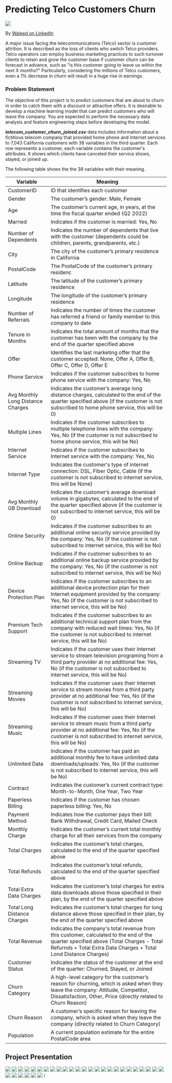 
# Predicting Telco Customers Churn
![](https://insidetelecom.com/wp-content/uploads/2020/11/Telecom-operators-and-reducing-customer-churn.jpg)

By [ Waleed on LinkedIn](https://www.linkedin.com/in/waleedabdulla/)


A major issue facing the telecommunications (Telco) sector is customer attrition. It is described as the loss of clients who switch Telco providers. Telco operators can employ business marketing practices to such turnover clients to retain and grow the customer base if customer churn can be forecast in advance, such as "is this customer going to leave us within the next X months?" Particularly, considering the millions of Telco customers, even a 1% decrease in churn will result in a huge rise in earnings.

### Problem Statement

The objective of this project is to predict customers that are about to churn in order to catch them with a discount or attractive offers. It is desirable to develop a machine learning model that can predict customers who will leave the company. You are expected to perform the necessary data analysis and feature engineering steps before developing the model.


***telecom_customer_churn_joined.csv*** data includes information about a fictitious telecom company that provided home phone and Internet services to 7,043 California customers with 38 variables in the third quarter. Each row represents a customer, each variable contains the customer's attributes. It shows which clients have canceled their service shows, stayed, or joined up.


The following table shows the  the 38 variables with their meaning.


| Variable         | Meaning |
| ---------------- | ----------------------------------------------- |
|CustomerID|ID that identifies each customer
|Gender|The customer’s gender: Male, Female
|Age|The customer’s current age, in years, at the time the fiscal quarter ended (Q2 2022)
|Married|Indicates if the customer is married: Yes, No
|Number of Dependents|Indicates the number of dependents that live with the customer (dependents could be children, parents, grandparents, etc.)
|City|The city of the customer’s primary residence in California
|PostalCode| The PostalCode of the customer’s primary residenc
|Latitude| The latitude of the customer’s primary residence
|Longitude| The longitude of the customer’s primary residence
|Number of Referrals| Indicates the number of times the customer has referred a friend or family member to this company to date
|Tenure in Months|Indicates the total amount of months that the customer has been with the company by the end of the quarter specified above
|Offer|Identifies the last marketing offer that the customer accepted: None, Offer A, Offer B, Offer C, Offer D, Offer E
|Phone Service|Indicates if the customer subscribes to home phone service with the company: Yes, No
|Avg Monthly Long Distance Charges|Indicates the customer’s average long distance charges, calculated to the end of the quarter specified above (if the customer is not subscribed to home phone service, this will be 0)
|Multiple Lines|Indicates if the customer subscribes to multiple telephone lines with the company: Yes, No (if the customer is not subscribed to home phone service, this will be No)
|Internet Service|Indicates if the customer subscribes to Internet service with the company: Yes, No
|Internet Type|Indicates the customer's type of internet connection: DSL, Fiber Optic, Cable (if the customer is not subscribed to internet service, this will be None)
|Avg Monthly GB Download|Indicates the customer’s average download volume in gigabytes, calculated to the end of the quarter specified above (if the customer is not subscribed to internet service, this will be 0)
|Online Security|Indicates if the customer subscribes to an additional online security service provided by the company: Yes, No (if the customer is not subscribed to internet service, this will be No)
|Online Backup|Indicates if the customer subscribes to an additional online backup service provided by the company: Yes, No (if the customer is not subscribed to internet service, this will be No)
|Device Protection Plan|Indicates if the customer subscribes to an additional device protection plan for their Internet equipment provided by the company: Yes, No (if the customer is not subscribed to internet service, this will be No)
|Premium Tech Support|Indicates if the customer subscribes to an additional technical support plan from the company with reduced wait times: Yes, No (if the customer is not subscribed to internet service, this will be No)
|Streaming TV|Indicates if the customer uses their Internet service to stream television programing from a third party provider at no additional fee: Yes, No (if the customer is not subscribed to internet service, this will be No)
|Streaming Movies|Indicates if the customer uses their Internet service to stream movies from a third party provider at no additional fee: Yes, No (if the customer is not subscribed to internet service, this will be No)
|Streaming Music|Indicates if the customer uses their Internet service to stream music from a third party provider at no additional fee: Yes, No (if the customer is not subscribed to internet service, this will be No)
|Unlimited Data|Indicates if the customer has paid an additional monthly fee to have unlimited data downloads/uploads: Yes, No (if the customer is not subscribed to internet service, this will be No)
|Contract|Indicates the customer’s current contract type: Month-to-Month, One Year, Two Year
|Paperless Billing|Indicates if the customer has chosen paperless billing: Yes, No
|Payment Method|Indicates how the customer pays their bill: Bank Withdrawal, Credit Card, Mailed Check
|Monthly Charge|Indicates the customer’s current total monthly charge for all their services from the company
|Total Charges|Indicates the customer’s total charges, calculated to the end of the quarter specified above
|Total Refunds|Indicates the customer’s total refunds, calculated to the end of the quarter specified above
|Total Extra Data Charges|Indicates the customer’s total charges for extra data downloads above those specified in their plan, by the end of the quarter specified above
|Total Long Distance Charges|Indicates the customer’s total charges for long distance above those specified in their plan, by the end of the quarter specified above
|Total Revenue|Indicates the company's total revenue from this customer, calculated to the end of the quarter specified above (Total Charges - Total Refurnds + Total Extra Data Charges + Total Lond Distance Charges)
|Customer Status|Indicates the status of the customer at the end of the quarter: Churned, Stayed, or Joined
|Churn Category|A high-level category for the customer’s reason for churning, which is asked when they leave the company: Attitude, Competitor, Dissatisfaction, Other, Price (directly related to Churn Reason)
|Churn Reason|A customer’s specific reason for leaving the company, which is asked when they leave the company (directly related to Churn Category)
|Population|A current population estimate for the entire PostalCode area



## Project Presentation
![]('assets/1.PNG')
![]('assets/2.PNG')
![]('assets/3.PNG')
![]('assets/4.PNG')
![]('assets/5.PNG')
![]('assets/6.PNG')
![]('assets/7.PNG')
![]('assets/8.PNG')
![]('assets/9.PNG')
![]('assets/10.PNG')
![]('assets/11.PNG')
![]('assets/12.PNG')
![]('assets/13.PNG')
![]('assets/14.PNG')
![]('assets/15.PNG')
![]('assets/16.PNG')
![]('assets/17.PNG')
![]('assets/18.PNG')
![]('assets/19.PNG')
![]('assets/20.PNG')
![]('assets/21.PNG')
![]('assets/22.0.PNG')
![]('assets/22.1.PNG')
![]('assets/24.PNG')
![]('assets/25.PNG')
![]('assets/26.PNG')
![]('assets/27.PNG')
![]('assets/28.PNG')
![]('assets/29.PNG')
![]('assets/30.PNG')
![]('assets/31.PNG')
!